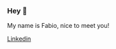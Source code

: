 ### Hey 👋

My name is Fabio, nice to meet you!

<a href=https://www.linkedin.com/in/fabio-nalini-26a531231/>Linkedin</a>

<!--

- 🌱 I’m currently learning


-->
